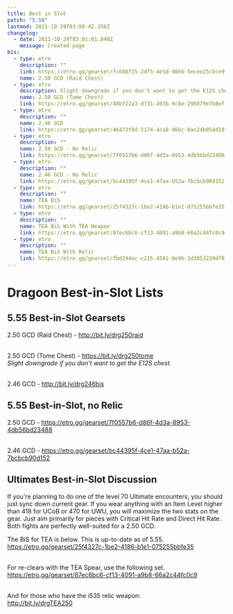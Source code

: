 ```yaml
---
title: Best in Slot
patch: "5.58"
lastmod: 2021-10-29T03:00:42.356Z
changelog:
  - date: 2021-10-29T03:01:01.840Z
    message: Created page
bis:
  - type: etro
    description: ""
    link: https://etro.gg/gearset/fc688f35-2df5-4e5d-9866-5ecee25cbce9
    name: 2.50 GCD (Raid Chest)
  - type: etro
    description: Slight downgrade if you don't want to get the E12S chest.
    name: 2.50 GCD (Tome Chest)
    link: https://etro.gg/gearset/48bf22a3-df31-493b-9c8e-298079e7b8ef
  - type: etro
    description: ""
    name: 2.46 GCD
    link: https://etro.gg/gearset/46473f8d-5174-4ca8-96bc-0ac24b054d19
  - type: etro
    description: ""
    name: 2.50 GCD - No Relic
    link: https://etro.gg/gearset/7f0557b6-d86f-4d3a-8953-4db56bd23488
  - type: etro
    description: ""
    name: 2.46 GCD - No Relic
    link: https://etro.gg/gearset/bc44395f-4ce1-47aa-b52a-7bcbcb90d152
  - type: etro
    description: ""
    name: TEA BiS
    link: https://etro.gg/gearset/25f4327c-1be2-4186-b1e1-075255bbfe35
  - type: etro
    description: ""
    name: TEA BiS With TEA Weapon
    link: https://etro.gg/gearset/87ec6bc6-cf13-4091-a9b8-66a2c44fc0c9
  - type: etro
    description: ""
    name: TEA BiS With Relic
    link: https://etro.gg/gearset/fbd244ec-c215-4581-8e9b-3d3053239d70
---
```

# Dragoon Best-in-Slot Lists

## 5.55 Best-in-Slot Gearsets

2.50 GCD (Raid Chest) -  <http://bit.ly/drg250raid>

\
2.50 GCD (Tome Chest) - <https://bit.ly/drg250tome>  \
*Slight downgrade if you don't want to get the E12S chest.*

\
2.46 GCD - <http://bit.ly/drg246bis>  

## 5.55 Best-in-Slot, no Relic

2.50 GCD - <https://etro.gg/gearset/7f0557b6-d86f-4d3a-8953-4db56bd23488>

\
2.46 GCD - <https://etro.gg/gearset/bc44395f-4ce1-47aa-b52a-7bcbcb90d152>

## Ultimates Best-in-Slot Discussion

If you're planning to do one of the level 70 Ultimate encounters, you should just sync down current gear. If you wear anything with an Item Level higher than 418 for UCoB or 470 for UWU, you will maximize the two stats on the gear. Just aim primarily for pieces with Critical Hit Rate and Direct Hit Rate. Both fights are perfectly well-suited for a 2.50 GCD.

The BiS for TEA is below. This is up-to-date as of 5.55.\
<https://etro.gg/gearset/25f4327c-1be2-4186-b1e1-075255bbfe35>

\
For re-clears with the TEA Spear, use the following set.\
<https://etro.gg/gearset/87ec6bc6-cf13-4091-a9b8-66a2c44fc0c9>

\
And for those who have the i535 relic weapon:\
<http://bit.ly/drgTEA250>
